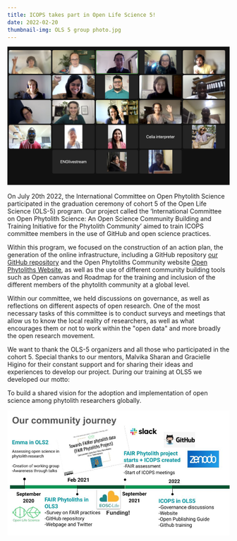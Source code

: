 ```yaml
---
title: ICOPS takes part in Open Life Science 5!
date: 2022-02-20
thumbnail-img: OLS 5 group photo.jpg
---
```




<!--more-->

![OLS 5 group photo](https://github.com/open-phytoliths/open-phytoliths-website/blob/main/assets/media/image%20(1).png)

On July 20th 2022, the International Committee on Open Phytolith Science participated in the graduation ceremony of cohort 5 of the Open Life Science 
(OLS-5) program.
Our project called the ‘International Committee on Open Phytolith Science: An Open Science Community Building and Training Initiative for the Phytolith 
Community’ aimed to train ICOPS committee members in the use of GitHub and open science practices.

Within this program, we focused on the construction of an action plan, the generation of the online infrastructure, including a GitHub repository 
[our GitHub repository](https://github.com/open-phytoliths) and the Open Phytoliths Community website [Open Phytoliths Website](https://open-phytoliths.netlify.app), as well as the use of different
community building tools such as Open canvas and Roadmap for the training and inclusion of the different members of the phytolith community at a 
global level.

Within our committee, we held discussions on governance, as well as reflections on different aspects of open research. One of the most necessary tasks
of this committee is to conduct surveys and meetings that allow us to know the local reality of researchers, as well as what encourages them or not to 
work within the "open data" and more broadly the open research movement.

We want to thank the OLS-5 organizers and all those who participated in the cohort 5. Special thanks to our mentors, Malvika Sharan and Gracielle Higino
for their constant support and for sharing their ideas and experiences to develop our project.
During our training at OLS5 we developed our motto: 

To build a shared vision for the adoption and implementation of open science among phytolith researchers globally. 

<!--more-->

![Open Phytoliths Journey OLS 5](https://github.com/open-phytoliths/open-phytoliths-website/blob/main/assets/media/Our%20community%20journey.jpg)


